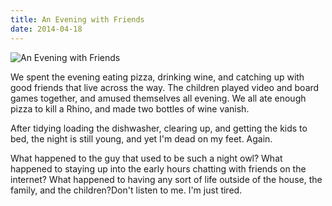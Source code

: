 ```yaml
---
title: An Evening with Friends
date: 2014-04-18
---
```


![An Evening with Friends](https://source.unsplash.com/gp8BLyaTaA0/1600x900)

We spent the evening eating pizza, drinking wine, and catching up with good friends that live across the way. The children played video and board games together, and amused themselves all evening. We all ate enough pizza to kill a Rhino, and made two bottles of wine vanish.

After tidying loading the dishwasher, clearing up, and getting the kids to bed, the night is still young, and yet I'm dead on my feet. Again.

What happened to the guy that used to be such a night owl? What happened to staying up into the early hours chatting with friends on the internet? What happened to having any sort of life outside of the house, the family, and the children?Don't listen to me. I'm just tired.